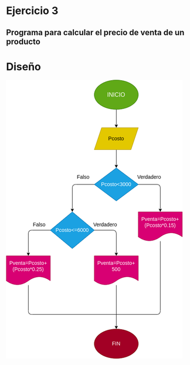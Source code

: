 # Ejercicio 3

## Programa para calcular el precio de venta de un producto

# Diseño
![Diagrama de flujo](diagrama.png "diagrama de flujo")